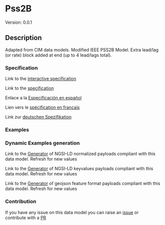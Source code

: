 # Pss2B
Version: 0.0.1

## Description 

Adapted from CIM data models. Modified IEEE PSS2B Model.  Extra lead/lag (or rate) block added at end (up to 4 lead/lags total).
### Specification

Link to the [interactive specification](https://swagger.lab.fiware.org/?url=https://github.com/smart-data-models/dataModel.EnergyCIM/blob/master/Pss2B/swagger.yaml)

Link to the [specification](https://github.com/smart-data-models/dataModel.EnergyCIM/blob/master/Pss2B/doc/spec.md)

Enlace a la [Especificación en español](https://github.com/smart-data-models/dataModel.EnergyCIM/blob/master/Pss2B/doc/spec_ES.md)

Lien vers le [spécification en français](https://github.com/smart-data-models/dataModel.EnergyCIM/blob/master/Pss2B/doc/spec_FR.md)

Link zur [deutschen Spezifikation](https://github.com/smart-data-models/dataModel.EnergyCIM/blob/master/Pss2B/doc/spec_DE.md)
### Examples
### Dynamic Examples generation

Link to the [Generator](https://smartdatamodels.org/extra/ngsi-ld_generator.php?schemaUrl=https://raw.githubusercontent.com/smart-data-models/dataModel.EnergyCIM/master/Pss2B/schema.json&email=info@smartdatamodels.org) of NGSI-LD normalized payloads compliant with this data model. Refresh for new values

Link to the [Generator](https://smartdatamodels.org/extra/ngsi-ld_generator_keyvalues.php?schemaUrl=https://raw.githubusercontent.com/smart-data-models/dataModel.EnergyCIM/master/Pss2B/schema.json&email=info@smartdatamodels.org) of NGSI-LD keyvalues payloads compliant with this data model. Refresh for new values

Link to the [Generator](https://smartdatamodels.org/extra/geojson_features_generator_v1.0.php?schemaUrl=https://raw.githubusercontent.com/smart-data-models/dataModel.EnergyCIM/master/Pss2B/schema.json&email=info@smartdatamodels.org) of geojson feature format payloads compliant with this data model. Refresh for new values
### Contribution

 If you have any issue on this data model you can raise an [issue](https://github.com/smart-data-models/dataModel.EnergyCIM/issues)  or contribute with a [PR](https://github.com/smart-data-models/dataModel.EnergyCIM/pulls)